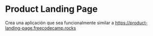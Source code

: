# Product Landing Page

 Crea una aplicación que sea funcionalmente similar a <https://product-landing-page.freecodecamp.rocks>
